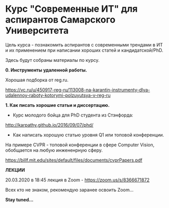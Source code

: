 # Курс "Современные ИТ" для аспирантов  Самарского Университета


Цель курса - познакомить аспирантов с современными трендами в ИТ и их применением при написании хороших статей и кандидатской/PhD.

Здесь будут собраны материалы по курсу.

**0. Инструменты удаленной работы.**

Хорошая подборка от reg.ru.

https://vc.ru/u/450917-reg-ru/113008-na-karantin-instrumenty-dlya-udalennoy-raboty-kotorymi-polzuyutsya-v-reg-ru


**1. Как писать хорошие статьи и диссертацию.**

- Курс молодого бойца для PhD студента из Стэнфорда:

http://karpathy.github.io/2016/09/07/phd/

- Как написать хорошую статью уровня Q1 или топовой конференции.

На примере CVPR - топовой конференции в сфере Computer Vision, обобщается на любую инжененрную сферу.

https://billf.mit.edu/sites/default/files/documents/cvprPapers.pdf





**ЛЕКЦИИ**


20.03.2020 в 18:45 лекция в Zoom - 
https://zoom.us/s/8366671872


Всех кто не знаком, рекомендую заранее освоить Zoom...


**Stay tuned...**
